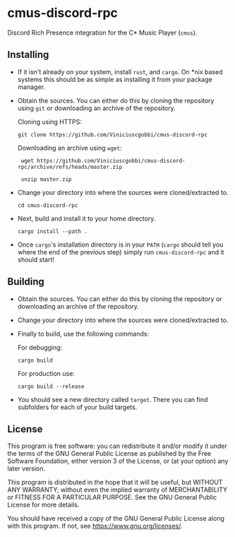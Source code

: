 # cmus-discord-rpc


Discord Rich Presence integration for the C* Music Player (`cmus`).

## Installing

- If it isn't already on your system, install `rust`, and `cargo`. On \*nix based systems this should be as simple as installing it from your package manager.

- Obtain the sources. You can either do this by cloning the repository using `git` or downloading an archive of the repository.

  Cloning using HTTPS:

      git clone https://github.com/Viniciuscgobbi/cmus-discord-rpc

  Downloading an archive using `wget`:

       wget https://github.com/Viniciuscgobbi/cmus-discord-rpc/archive/refs/heads/master.zip

       unzip master.zip

- Change your directory into where the sources were cloned/extracted to.

      cd cmus-discord-rpc

- Next, build and install it to your home directory.

      cargo install --path .

- Once `cargo`'s installation directory is in your `PATH` (`cargo` should tell you where the end of the previous step) simply run `cmus-discord-rpc` and it should start!

## Building

- Obtain the sources. You can either do this by cloning the repository or downloading an archive of the repository.

- Change your directory into where the sources were cloned/extracted to.

- Finally to build, use the following commands:

  For debugging:

      cargo build

  For production use:

      cargo build --release

- You should see a new directory called `target`. There you can find subfolders for each of your build targets.

## License

This program is free software: you can redistribute it and/or modify
it under the terms of the GNU General Public License as published by
the Free Software Foundation, either version 3 of the License, or
(at your option) any later version.

This program is distributed in the hope that it will be useful,
but WITHOUT ANY WARRANTY; without even the implied warranty of
MERCHANTABILITY or FITNESS FOR A PARTICULAR PURPOSE.  See the
GNU General Public License for more details.

You should have received a copy of the GNU General Public License
along with this program.  If not, see https://www.gnu.org/licenses/.

